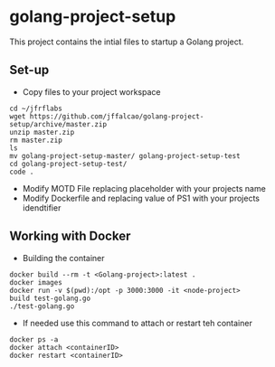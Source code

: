 # golang-project-setup

This project contains the intial files to startup a Golang project.

## Set-up

- Copy files to your project workspace
```
cd ~/jfrflabs
wget https://github.com/jffalcao/golang-project-setup/archive/master.zip
unzip master.zip
rm master.zip
ls 
mv golang-project-setup-master/ golang-project-setup-test
cd golang-project-setup-test/
code .
```
- Modify MOTD File replacing placeholder with your projects name
- Modify Dockerfile and replacing value of PS1 with your projects idendtifier

## Working with Docker

- Building the container
```
docker build --rm -t <Golang-project>:latest .
docker images
docker run -v $(pwd):/opt -p 3000:3000 -it <node-project>
build test-golang.go
./test-golang.go
```
- If needed use this command to attach or restart teh container
```
docker ps -a
docker attach <containerID>
docker restart <containerID>
```

